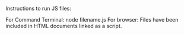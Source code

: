 Instructions to run JS files:

For Command Terminal: node filename.js
For browser: Files have been included in HTML documents linked as a script.

